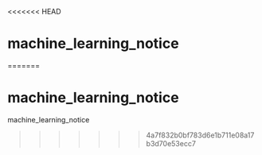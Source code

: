 <<<<<<< HEAD
# machine_learning_notice
=======
# machine_learning_notice
machine_learning_notice
>>>>>>> 4a7f832b0bf783d6e1b711e08a17b3d70e53ecc7
